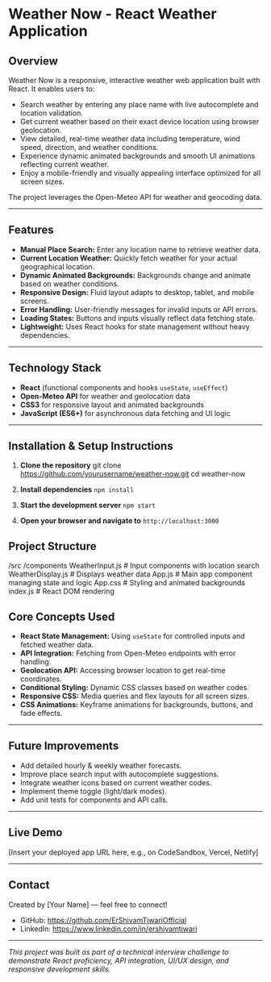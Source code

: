 # Weather Now - React Weather Application

## Overview

Weather Now is a responsive, interactive weather web application built with React. It enables users to:

- Search weather by entering any place name with live autocomplete and location validation.
- Get current weather based on their exact device location using browser geolocation.
- View detailed, real-time weather data including temperature, wind speed, direction, and weather conditions.
- Experience dynamic animated backgrounds and smooth UI animations reflecting current weather.
- Enjoy a mobile-friendly and visually appealing interface optimized for all screen sizes.

The project leverages the Open-Meteo API for weather and geocoding data.

---

## Features

- **Manual Place Search:** Enter any location name to retrieve weather data.
- **Current Location Weather:** Quickly fetch weather for your actual geographical location.
- **Dynamic Animated Backgrounds:** Backgrounds change and animate based on weather conditions.
- **Responsive Design:** Fluid layout adapts to desktop, tablet, and mobile screens.
- **Error Handling:** User-friendly messages for invalid inputs or API errors.
- **Loading States:** Buttons and inputs visually reflect data fetching state.
- **Lightweight:** Uses React hooks for state management without heavy dependencies.

---

## Technology Stack

- **React** (functional components and hooks `useState`, `useEffect`)
- **Open-Meteo API** for weather and geolocation data
- **CSS3** for responsive layout and animated backgrounds
- **JavaScript (ES6+)** for asynchronous data fetching and UI logic

---

## Installation & Setup Instructions

1. **Clone the repository**
git clone https://github.com/yourusername/weather-now.git
cd weather-now


2. **Install dependencies**
        `npm install`


3. **Start the development server**
        `npm start`


4. **Open your browser and navigate to** 
        `http://localhost:3000`


## Project Structure

/src
/components
WeatherInput.js # Input components with location search
WeatherDisplay.js # Displays weather data
App.js # Main app component managing state and logic
App.css # Styling and animated backgrounds
index.js # React DOM rendering


## Core Concepts Used

- **React State Management:** Using `useState` for controlled inputs and fetched weather data.
- **API Integration:** Fetching from Open-Meteo endpoints with error handling.
- **Geolocation API:** Accessing browser location to get real-time coordinates.
- **Conditional Styling:** Dynamic CSS classes based on weather codes.
- **Responsive CSS:** Media queries and flex layouts for all screen sizes.
- **CSS Animations:** Keyframe animations for backgrounds, buttons, and fade effects.

---

## Future Improvements

- Add detailed hourly & weekly weather forecasts.
- Improve place search input with autocomplete suggestions.
- Integrate weather icons based on current weather codes.
- Implement theme toggle (light/dark modes).
- Add unit tests for components and API calls.

---

## Live Demo

[Insert your deployed app URL here, e.g., on CodeSandbox, Vercel, Netlify]

---

## Contact

Created by [Your Name] — feel free to connect!

- GitHub: https://github.com/ErShivamTiwariOfficial
- LinkedIn: https://www.linkedin.com/in/ershivamtiwari

---

*This project was built as part of a technical interview challenge to demonstrate React proficiency, API integration, UI/UX design, and responsive development skills.*